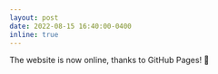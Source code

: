 ```yaml
---
layout: post
date: 2022-08-15 16:40:00-0400
inline: true
---
```


The website is now online, thanks to GitHub Pages!  :rocket:
